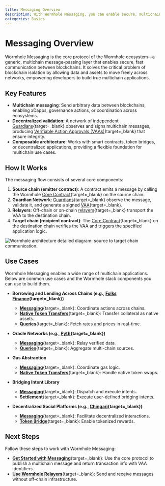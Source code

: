 ```yaml
---
title: Messaging Overview
description: With Wormhole Messaging, you can enable secure, multichain communication, build multichain apps, sync data, and coordinate actions across blockchains.
categories: Basics
---
```


# Messaging Overview 

Wormhole Messaging is the core protocol of the Wormhole ecosystem—a generic, multichain message-passing layer that enables secure, fast communication between blockchains. It solves the critical problem of blockchain isolation by allowing data and assets to move freely across networks, empowering developers to build true multichain applications.

## Key Features

- **Multichain messaging**: Send arbitrary data between blockchains, enabling xDapps, governance actions, or coordination across ecosystems.
- **Decentralized validation**: A network of independent [Guardians](/docs/protocol/infrastructure/guardians/){target=\_blank} observes and signs multichain messages, producing [Verifiable Action Approvals (VAAs)](/docs/protocol/infrastructure/vaas/){target=\_blank} that ensure integrity.
- **Composable architecture**: Works with smart contracts, token bridges, or decentralized applications, providing a flexible foundation for multichain use cases.

## How It Works

The messaging flow consists of several core components:

1. **Source chain (emitter contract)**: A contract emits a message by calling the Wormhole [Core Contract](/docs/protocol/infrastructure/core-contracts/){target=\_blank} on the source chain.
2. **Guardian Network**: [Guardians](/docs/protocol/infrastructure/guardians/){target=\_blank} observe the message, validate it, and generate a signed [VAA](/docs/protocol/infrastructure/vaas/){target=\_blank}.
3. **Relayers**: Off-chain or on-chain [relayers](/docs/protocol/infrastructure/relayer/){target=\_blank} transport the VAA to the destination chain.
4. **Target chain (recipient contract)**: The [Core Contract](/docs/protocol/infrastructure/core-contracts/){target=\_blank} on the destination chain verifies the VAA and triggers the specified application logic.

![Wormhole architecture detailed diagram: source to target chain communication.](/docs/images/protocol/architecture/architecture-1.webp)

## Use Cases

Wormhole Messaging enables a wide range of multichain applications. Below are common use cases and the Wormhole stack components you can use to build them.

- **Borrowing and Lending Across Chains (e.g., [Folks Finance](https://wormhole.com/case-studies/folks-finance){target=\_blank})**

    - [**Messaging**](/docs/products/messaging/get-started/){target=\_blank}: Coordinate actions across chains.
    - [**Native Token Transfers**](/docs/products/native-token-transfers/overview/){target=\_blank}: Transfer collateral as native assets.
    - [**Queries**](/docs/products/queries/overview/){target=\_blank}: Fetch rates and prices in real-time.

- **Oracle Networks (e.g., [Pyth](https://wormhole.com/case-studies/pyth){target=\_blank})**

    - [**Messaging**](/docs/products/messaging/get-started/){target=\_blank}: Relay verified data.
    - [**Queries**](/docs/products/queries/overview/){target=\_blank}: Aggregate multi-chain sources.

- **Gas Abstraction**

    - [**Messaging**](/docs/products/messaging/get-started/){target=\_blank}: Coordinate gas logic.
    - [**Native Token Transfers**](/docs/products/native-token-transfers/overview/){target=\_blank}: Handle native token swaps.

- **Bridging Intent Library**

    - [**Messaging**](/docs/products/messaging/get-started/){target=\_blank}: Dispatch and execute intents.
    - [**Settlement**](/docs/products/settlement/overview/){target=\_blank}: Execute user-defined bridging intents.

- **Decentralized Social Platforms (e.g., [Chingari](https://chingari.io/){target=\_blank})**

    - [**Messaging**](/docs/products/messaging/get-started/){target=\_blank}: Facilitate decentralized interactions.
    - [**Token Bridge**](/docs/products/token-bridge/overview/){target=\_blank}: Enable tokenized rewards.

## Next Steps

Follow these steps to work with Wormhole Messaging:

- [**Get Started with Messaging**](/docs/products/messaging/get-started/){target=\_blank}: Use the core protocol to publish a multichain message and return transaction info with VAA identifiers.
- [**Use Wormhole Relayers**](/docs/products/messaging/guides/wormhole-relayers/){target=\_blank}: Send and receive messages without off-chain infrastructure.

<!-- 
TODO
Advanced: Solana Shims
For lower-cost, efficient integration with Core Bridge on Solana, consider using shim programs:
Emission Shim — Emit messages without permanent state
Verification Shim — Verify VAAs without rent cost
Shim Deployment Guide
-->